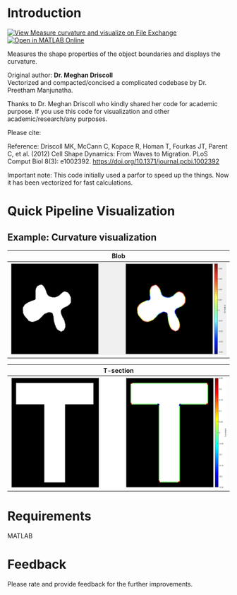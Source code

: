# Introduction
[![View Measure curvature and visualize on File Exchange](https://www.mathworks.com/matlabcentral/images/matlab-file-exchange.svg)](https://www.mathworks.com/matlabcentral/fileexchange/96982-measure-curvature-and-visualize) [![Open in MATLAB Online](https://www.mathworks.com/images/responsive/global/open-in-matlab-online.svg)](https://matlab.mathworks.com/open/github/v1?repo=preethamam/CurvatureVisualize)

Measures the shape properties of the object boundaries and displays the curvature.

Original author: **Dr. Meghan Driscoll** <br />
Vectorized and compacted/concised a complicated codebase by Dr. Preetham Manjunatha.

Thanks to Dr. Meghan Driscoll who kindly shared her code for academic purpose.
If you use this code for visualization and other academic/research/any purposes. 

Please cite:

Reference:
Driscoll MK, McCann C, Kopace R, Homan T, Fourkas JT, Parent C, et al. (2012) 
Cell Shape Dynamics: From Waves to Migration. 
PLoS Comput Biol 8(3): e1002392. 
https://doi.org/10.1371/journal.pcbi.1002392

Important note: This code initially used a parfor to speed up the things. Now it has been vectorized for fast calculations.

# Quick Pipeline Visualization
## Example: Curvature visualization
| Blob |
| ------------- |
| ![blobviz](assets/blobviz.png) |

| T-section |
| ------------- |
| ![Tsectionviz](assets/Tsectionviz.png) |

# Requirements
MATLAB

# Feedback
Please rate and provide feedback for the further improvements.
